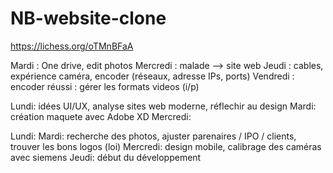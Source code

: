# NB-website-clone

https://lichess.org/oTMnBFaA



Mardi : One drive, edit photos
Mercredi : malade --> site web
Jeudi : cables, expérience caméra, encoder (réseaux, adresse IPs, ports)
Vendredi : encoder réussi : gérer les formats videos (i/p)

Lundi: idées UI/UX, analyse sites web moderne, réflechir au design
Mardi: création maquete avec Adobe XD
Mercredi:

Lundi: 
Mardi: recherche des photos, ajuster parenaires / IPO / clients, trouver les bons logos (loi)
Mercredi: design mobile, calibrage des caméras avec siemens 
Jeudi: début du développement
